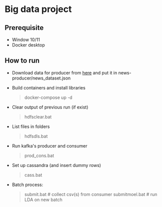 # Big data project

## Prerequisite
- Window 10/11
- Docker desktop

## How to run
- Download data for producer from [here](https://www.kaggle.com/datasets/haitranquangofficial/vietnamese-online-news-dataset?rvi=1) and put it in news-producer/news_dataset.json

- Build containers and install libraries
  > docker-compose up -d

- Clear output of previous run (if exist)
  > hdfsclear.bat

- List files in folders
  > hdfsdls.bat

- Run kafka's producer and consumer
  > prod_cons.bat

- Set up cassandra (and insert dummy rows)
  > cass.bat

- Batch process:
  > submit.bat  # collect csv(s) from consumer
  > submitmoel.bat  # run LDA on new batch
